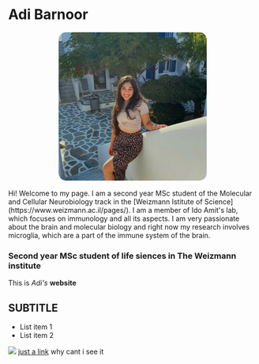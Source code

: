 # Adi Barnoor
<p align="center">
  <img src="PHOTO.jpg" width="300" style="border-radius: 15px;">
</p>
Hi! Welcome to my page.
I am a second year MSc student of the Molecular and Cellular Neurobiology track in the [Weizmann Istitute of Science](https://www.weizmann.ac.il/pages/).
I am a member of Ido Amit's lab, which focuses on immunology and all its aspects. I am very passionate about the brain and molecular biology and right now my research involves microglia, which are a part of the immune system of the brain.


### Second year MSc student of life siences in The Weizmann institute
This is *Adi's* **website**

## SUBTITLE
* List item 1
* List item 2

![](https://cdn.britannica.com/80/150980-050-84B9202C/Giant-panda-cub-branch.jpg)
[just a link](https://cdn.britannica.com/80/150980-050-84B9202C/Giant-panda-cub-branch.jpg)
why cant i see it
